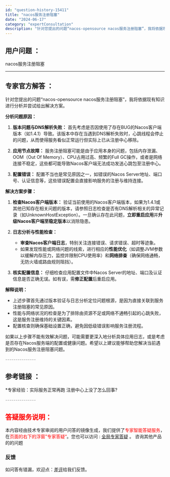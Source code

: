 ```yaml
---
id: "question-history-15411"
title: "nacos服务注册阻塞"
date: "2024-06-17"
category: "expertConsultation"
description: "针对您提出的问题“nacos-opensource nacos服务注册阻塞”，我将依据现有知识进行分析并尝试给出解决方案。**分析问题原因：**1. **版本问题与DNS解析失败：** 首先考虑是否因使用了存在BUG的Nacos客户端版本（如1.4.1）导致。该版本中存在当遇到DNS解析失败时，心跳"
---
```


## 用户问题 ： 
 nacos服务注册阻塞  

---------------
## 专家官方解答 ：

针对您提出的问题“nacos-opensource nacos服务注册阻塞”，我将依据现有知识进行分析并尝试给出解决方案。

**分析问题原因：**

1. **版本问题与DNS解析失败：** 首先考虑是否因使用了存在BUG的Nacos客户端版本（如1.4.1）导致。该版本中存在当遇到DNS解析失败时，心跳线程会停止的问题，从而使得服务看似正常运行但实际上已从注册中心移除。

2. **应用节点故障：** 服务注册阻塞可能是由于应用本身的问题，包括内存泄漏、OOM（Out Of Memory）、CPU占用过高、频繁的Full GC操作，或者是网络连接不稳定，这些都可能导致Nacos客户端无法成功发送心跳包至注册中心。

3. **配置错误：** 配置不当也是常见原因之一，如错误的Nacos Server地址、端口号、认证信息等，这些错误配置会直接影响服务的注册与维持连接。

**解决方案步骤：**

1. **检查Nacos客户端版本：** 验证当前使用的Nacos客户端版本，如果为1.4.1或其他已知存在相关问题的版本，请参照日志检查是否有DNS解析相关的异常记录（如UnknownHostException）。一旦确认存在此问题，**立即重启应用**并**升级Nacos客户端至稳定版本**以消除隐患。

2. **日志分析与性能检查：**
    - **审查Nacos客户端日志**，特别关注连接错误、请求错误、超时等迹象。
    - 如果发现性能或网络问题的线索，进行相应的**性能优化**（如调整JVM参数以缓解内存压力，监控并限制CPU使用率）和**网络排查**（确保网络通畅，无防火墙或路由规则阻挡）。

3. **核实配置信息：** 仔细检查应用配置文件中Nacos Server的地址、端口及认证信息是否正确无误。如有误，需**修正配置**后重启应用。

**解释说明：**

- 上述步骤首先通过版本验证与日志分析定位问题根源，是因为直接关联到服务注册阻塞的常见原因。
- 性能与网络状况的检查是为了排除由资源不足或网络不通畅引起的心跳失败，这是服务注册维持的关键因素。
- 配置核查则确保基础设置正确，避免因低级错误影响服务注册流程。

如果以上步骤不能有效解决问题，可能需要更深入地分析具体应用日志，或是考虑是否存在Nacos服务端的配置或健康问题。希望以上建议能够帮助您解决当前遇到的Nacos服务注册阻塞问题。


<font color="#949494">---------------</font> 


## 参考链接 ：

*专家经验：实际服务正常再跑 注册中心上没了怎么回事? 


 <font color="#949494">---------------</font> 
 


## <font color="#FF0000">答疑服务说明：</font> 

本内容经由技术专家审阅的用户问答的镜像生成，我们提供了<font color="#FF0000">专家智能答疑服务</font>，在<font color="#FF0000">页面的右下的浮窗”专家答疑“</font>。您也可以访问 : [全局专家答疑](https://answer.opensource.alibaba.com/docs/intro) 。 咨询其他产品的的问题

### 反馈
如问答有错漏，欢迎点：[差评](https://ai.nacos.io/user/feedbackByEnhancerGradePOJOID?enhancerGradePOJOId=15481)给我们反馈。
